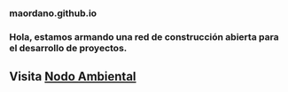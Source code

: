 ### maordano.github.io

<h3>Hola, estamos armando una red de construcción abierta para el desarrollo de proyectos.</h3>

<h2>Visita <a href ="https://nodoambiental.org">Nodo Ambiental</a></h2> 

